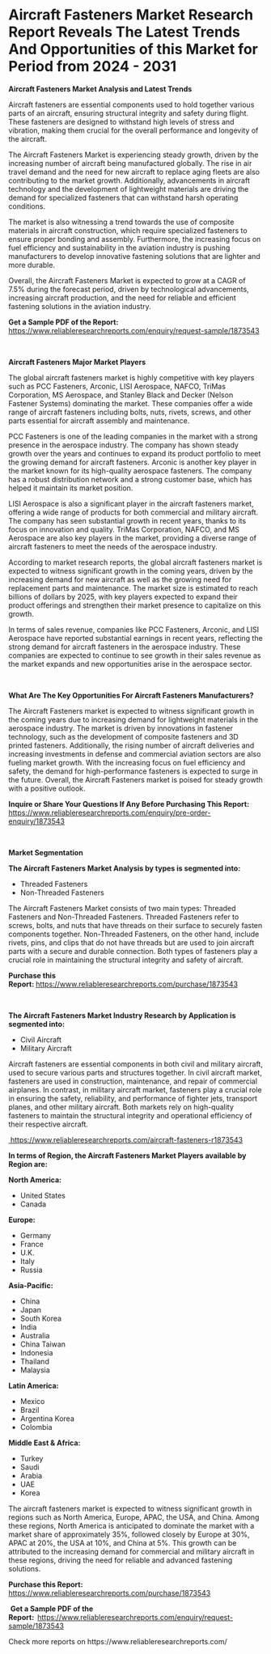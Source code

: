 <p><h1>Aircraft Fasteners Market Research Report Reveals The Latest Trends And Opportunities of this Market for Period from 2024 - 2031</h1></p><p><strong>Aircraft Fasteners Market Analysis and Latest Trends</strong></p>
<p><p>Aircraft fasteners are essential components used to hold together various parts of an aircraft, ensuring structural integrity and safety during flight. These fasteners are designed to withstand high levels of stress and vibration, making them crucial for the overall performance and longevity of the aircraft.</p><p>The Aircraft Fasteners Market is experiencing steady growth, driven by the increasing number of aircraft being manufactured globally. The rise in air travel demand and the need for new aircraft to replace aging fleets are also contributing to the market growth. Additionally, advancements in aircraft technology and the development of lightweight materials are driving the demand for specialized fasteners that can withstand harsh operating conditions.</p><p>The market is also witnessing a trend towards the use of composite materials in aircraft construction, which require specialized fasteners to ensure proper bonding and assembly. Furthermore, the increasing focus on fuel efficiency and sustainability in the aviation industry is pushing manufacturers to develop innovative fastening solutions that are lighter and more durable.</p><p>Overall, the Aircraft Fasteners Market is expected to grow at a CAGR of 7.5% during the forecast period, driven by technological advancements, increasing aircraft production, and the need for reliable and efficient fastening solutions in the aviation industry.</p></p>
<p><strong>Get a Sample PDF of the Report:&nbsp;</strong> <a href="https://www.reliableresearchreports.com/enquiry/request-sample/1873543">https://www.reliableresearchreports.com/enquiry/request-sample/1873543</a></p>
<p>&nbsp;</p>
<p><strong>Aircraft Fasteners Major Market Players</strong></p>
<p><p>The global aircraft fasteners market is highly competitive with key players such as PCC Fasteners, Arconic, LISI Aerospace, NAFCO, TriMas Corporation, MS Aerospace, and Stanley Black and Decker (Nelson Fastener Systems) dominating the market. These companies offer a wide range of aircraft fasteners including bolts, nuts, rivets, screws, and other parts essential for aircraft assembly and maintenance.</p><p>PCC Fasteners is one of the leading companies in the market with a strong presence in the aerospace industry. The company has shown steady growth over the years and continues to expand its product portfolio to meet the growing demand for aircraft fasteners. Arconic is another key player in the market known for its high-quality aerospace fasteners. The company has a robust distribution network and a strong customer base, which has helped it maintain its market position.</p><p>LISI Aerospace is also a significant player in the aircraft fasteners market, offering a wide range of products for both commercial and military aircraft. The company has seen substantial growth in recent years, thanks to its focus on innovation and quality. TriMas Corporation, NAFCO, and MS Aerospace are also key players in the market, providing a diverse range of aircraft fasteners to meet the needs of the aerospace industry.</p><p>According to market research reports, the global aircraft fasteners market is expected to witness significant growth in the coming years, driven by the increasing demand for new aircraft as well as the growing need for replacement parts and maintenance. The market size is estimated to reach billions of dollars by 2025, with key players expected to expand their product offerings and strengthen their market presence to capitalize on this growth.</p><p>In terms of sales revenue, companies like PCC Fasteners, Arconic, and LISI Aerospace have reported substantial earnings in recent years, reflecting the strong demand for aircraft fasteners in the aerospace industry. These companies are expected to continue to see growth in their sales revenue as the market expands and new opportunities arise in the aerospace sector.</p></p>
<p>&nbsp;</p>
<p><strong>What Are The Key Opportunities For Aircraft Fasteners Manufacturers?</strong></p>
<p><p>The Aircraft Fasteners market is expected to witness significant growth in the coming years due to increasing demand for lightweight materials in the aerospace industry. The market is driven by innovations in fastener technology, such as the development of composite fasteners and 3D printed fasteners. Additionally, the rising number of aircraft deliveries and increasing investments in defense and commercial aviation sectors are also fueling market growth. With the increasing focus on fuel efficiency and safety, the demand for high-performance fasteners is expected to surge in the future. Overall, the Aircraft Fasteners market is poised for steady growth with a positive outlook.</p></p>
<p><strong>Inquire or Share Your Questions If Any Before Purchasing This Report:</strong> <a href="https://www.reliableresearchreports.com/enquiry/pre-order-enquiry/1873543">https://www.reliableresearchreports.com/enquiry/pre-order-enquiry/1873543</a></p>
<p>&nbsp;</p>
<p><strong>Market Segmentation</strong></p>
<p><strong>The Aircraft Fasteners Market Analysis by types is segmented into:</strong></p>
<p><ul><li>Threaded Fasteners</li><li>Non-Threaded Fasteners</li></ul></p>
<p><p>The Aircraft Fasteners Market consists of two main types: Threaded Fasteners and Non-Threaded Fasteners. Threaded Fasteners refer to screws, bolts, and nuts that have threads on their surface to securely fasten components together. Non-Threaded Fasteners, on the other hand, include rivets, pins, and clips that do not have threads but are used to join aircraft parts with a secure and durable connection. Both types of fasteners play a crucial role in maintaining the structural integrity and safety of aircraft.</p></p>
<p><strong>Purchase this Report:&nbsp;</strong><a href="https://www.reliableresearchreports.com/purchase/1873543">https://www.reliableresearchreports.com/purchase/1873543</a></p>
<p>&nbsp;</p>
<p><strong>The Aircraft Fasteners Market Industry Research by Application is segmented into:</strong></p>
<p><ul><li>Civil Aircraft</li><li>Military Aircraft</li></ul></p>
<p><p>Aircraft fasteners are essential components in both civil and military aircraft, used to secure various parts and structures together. In civil aircraft market, fasteners are used in construction, maintenance, and repair of commercial airplanes. In contrast, in military aircraft market, fasteners play a crucial role in ensuring the safety, reliability, and performance of fighter jets, transport planes, and other military aircraft. Both markets rely on high-quality fasteners to maintain the structural integrity and operational efficiency of their respective aircraft.</p></p>
<p><a href="https://www.reliableresearchreports.com/aircraft-fasteners-r1873543">&nbsp;https://www.reliableresearchreports.com/aircraft-fasteners-r1873543</a></p>
<p><strong>In terms of Region, the Aircraft Fasteners Market Players available by Region are:</strong></p>
<p>
    <p> <strong> North America: </strong>
        <ul>
            <li>United States</li>
            <li>Canada</li>
        </ul>
        </p> 
    <p> <strong> Europe: </strong>
        <ul>
            <li>Germany</li>
            <li>France</li>
            <li>U.K.</li>
            <li>Italy</li>
            <li>Russia</li>
        </ul>
        </p> 
    <p> <strong> Asia-Pacific: </strong>
        <ul>
            <li>China</li>
            <li>Japan</li>
            <li>South Korea</li>
            <li>India</li>
            <li>Australia</li>
            <li>China Taiwan</li>
            <li>Indonesia</li>
            <li>Thailand</li>
            <li>Malaysia</li>
        </ul>
        </p> 
    <p> <strong> Latin America: </strong>
        <ul>
            <li>Mexico</li>
            <li>Brazil</li>
            <li>Argentina Korea</li>
            <li>Colombia</li>
        </ul>
        </p> 
    <p> <strong> Middle East & Africa: </strong>
        <ul>
            <li>Turkey</li>
            <li>Saudi</li>
            <li>Arabia</li>
            <li>UAE</li>
            <li>Korea</li>
        </ul>
    </p>
    </p>
<p><p>The aircraft fasteners market is expected to witness significant growth in regions such as North America, Europe, APAC, the USA, and China. Among these regions, North America is anticipated to dominate the market with a market share of approximately 35%, followed closely by Europe at 30%, APAC at 20%, the USA at 10%, and China at 5%. This growth can be attributed to the increasing demand for commercial and military aircraft in these regions, driving the need for reliable and advanced fastening solutions.</p></p>
<p><strong>Purchase this Report: </strong><a href="https://www.reliableresearchreports.com/purchase/1873543">https://www.reliableresearchreports.com/purchase/1873543</a></p>
<p>&nbsp;<strong>Get a Sample PDF of the Report:&nbsp;&nbsp;</strong><a href="https://www.reliableresearchreports.com/enquiry/request-sample/1873543">https://www.reliableresearchreports.com/enquiry/request-sample/1873543</a></p>
<p><strong></strong></p>
<p>Check more reports on https://www.reliableresearchreports.com/</p>